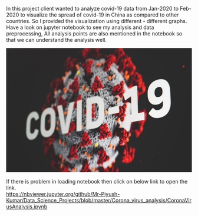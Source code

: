 In this project client wanted to analyze covid-19 data from Jan-2020 to Feb-2020 to visualize the spread of covid-19 in China as compared to other countries. So I provided the visualization using different - different graphs. Have a look on jupyter notebook to see my analysis and data preprocessing, All analysis points are also mentioned in the notebook so that we can understand the analysis well.

<img src="https://github.com/Mr-Piyush-Kumar/Mr-Piyush-Kumar/blob/master/covid.jpg"></img>  

If there is problem in loading notebook then click on below link to open the link.  
https://nbviewer.jupyter.org/github/Mr-Piyush-Kumar/Data_Science_Projects/blob/master/Corona_virus_analysis/CoronaVirusAnalysis.ipynb
